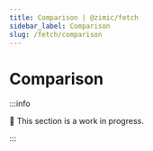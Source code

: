 ```yaml
---
title: Comparison | @zimic/fetch
sidebar_label: Comparison
slug: /fetch/comparison
---
```


# Comparison

:::info

🚧 This section is a work in progress.

:::
